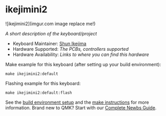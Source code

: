 # ikejimini2

![ikejimini2](imgur.com image replace me!)

*A short description of the keyboard/project*

* Keyboard Maintainer: [Shun Ikejima](https://github.com/yourusername)
* Hardware Supported: *The PCBs, controllers supported*
* Hardware Availability: *Links to where you can find this hardware*

Make example for this keyboard (after setting up your build environment):

    make ikejimini2:default

Flashing example for this keyboard:

    make ikejimini2:default:flash

See the [build environment setup](https://docs.qmk.fm/#/getting_started_build_tools) and the [make instructions](https://docs.qmk.fm/#/getting_started_make_guide) for more information. Brand new to QMK? Start with our [Complete Newbs Guide](https://docs.qmk.fm/#/newbs).
